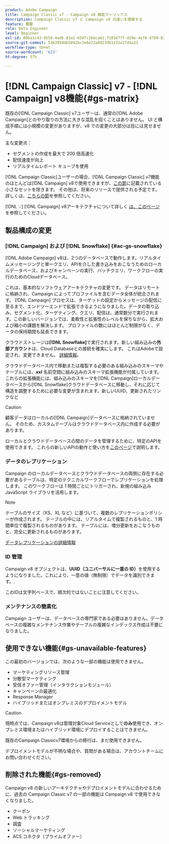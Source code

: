 ```yaml
---
product: Adobe Campaign
title: Campaign Classic v7 - Campaign v8 機能マトリックス
description: Campaign Classic v7 と Campaign v8 の違いを理解する
feature: 概要
role: Data Engineer
level: Beginner
exl-id: 00ba1c43-9558-4adb-83a1-6597c2bbca62,7105477f-d29e-4af8-8789-82b4459761b0
source-git-commit: 5363950db5092bc7e0a72a0823db1132a17dda33
workflow-type: tm+mt
source-wordcount: '623'
ht-degree: 57%

---
```


# [!DNL Campaign Classic] v7 -  [!DNL Campaign] v8機能{#gs-matrix}

既存の[!DNL Campaign Classic] v7ユーザーは、通常の[!DNL Adobe Campaign]とのやり取りの方法に大きな混乱を招くことはありません。 UI と構成手順には小規模の変更がありますが、v8 での変更の大部分は目には見せません。

主な変更点：

* セグメントの作成を最大で 200 倍高速化
* 配信速度が向上
* リアルタイムレポート キューブを使用

[!DNL Campaign Classic]ユーザーの場合、[!DNL Campaign Classic] v7機能のほとんどは[!DNL Campaign] v8で使用できますが、[この節](#gs-removed)に記載されている小さなセットを除きます。 その他は、将来のリリースで提供される予定です。詳しくは、[こちらの節](#gs-unavailable-features)を参照してください。

[!DNL :bulb:]  [!DNL Campaign] v8アーキテクチャについて詳しく [は、このページ](../dev/architecture.md)を参照してください。

## 製品構成の変更

### [!DNL Campaign] および  [!DNL Snowflake] {#ac-gs-snowflake}

[!DNL Adobe Campaign] v8は、2つのデータベースで動作します。リアルタイムメッセージングと単一クエリ、APIを介した書き込みをおこなうためのローカルデータベース、およびキャンペーンの実行、バッチクエリ、ワークフローの実行のためのCloudデータベース。

これは、基本的なソフトウェアアーキテクチャの変更です。 データはリモートに格納され、Campaign によってプロファイルを含むデータ全体が統合されます。 [!DNL Campaign] プロセスは、ターゲットの設定からメッセージの配信に至るまで、エンドツーエンドで拡張できるようになりました。データの取り込み、セグメント化、ターゲティング、クエリ、配信は、通常数分で実行されます。この新しいバージョンでは、柔軟性と拡張性のレベルを保ちながら、拡大および縮小の課題を解決します。 プロファイルの数にはほとんど制限がなく、データの保持期間も延長できます。

クラウドストレージは&#x200B;**[!DNL Snowflake]**&#x200B;で実行されます。新しい組み込みの&#x200B;**外部アカウント**&#x200B;は、Cloud Databaseとの接続を確実にします。 これはAdobeで設定され、変更できません。 [詳細情報](../config/external-accounts.md)。

クラウドデータベース内で移動または複製する必要のある組み込みのスキーマやテーブルには、**xxl** 名前空間に組み込みのスキーマ拡張機能が付属しています。これらの拡張機能には、組み込みのスキーマを[!DNL Campaign]ローカルデータベースから[!DNL Snowflake]クラウドデータベースに移動し、それに応じて構造を調整するために必要な変更が含まれます。新しいUUID、更新されたリンクなど

>[!CAUTION]
>
> 顧客データはローカルの[!DNL Campaign]データベースに格納されていません。 そのため、カスタムテーブルはクラウドデータベース内に作成する必要があります。


ローカルとクラウドデータベースの間のデータを管理するために、特定のAPIを使用できます。 これらの新しいAPIの動作と使い方を[このページ](../dev/new-apis.md)で説明します。

### データのレプリケーション

Campaign のローカルデータベースとクラウドデータベースの両側に存在する必要があるテーブルは、特定のテクニカルワークフローでレプリケーションを処理します。 このワークフローは 1 時間ごとにトリガーされ、新規の組み込み JavaScript ライブラリを活用します。

>[!NOTE]
>
> テーブルのサイズ（XS、XL など）に基づいて、複数のレプリケーションポリシーが作成されます。
> テーブルの中には、リアルタイムで複製されるものと、1 時間単位で複製されるものがあります。 テーブルには、増分更新をおこなうものと、完全に更新されるものがあります。


[データレプリケーションの詳細情報](../config/replication.md)

### ID 管理

Campaign v8 オブジェクトは、**UUID（ユニバーサルに一意の ID）**&#x200B;を使用するようになりました。これにより、一意の値（無制限）でデータを識別できます。.

このIDは文字列ベースで、順次的ではないことに注意してください。

### メンテナンスの簡素化

Campaign ユーザーは、データベースの専門家である必要はありません。データベースの複雑なメンテナンス作業やテーブルの複雑なインデックス作成は不要になりました。

## 使用できない機能{#gs-unavailable-features}

この最初のバージョンでは、次のような一部の機能は使用できません。

* マーケティングリソース管理
* 分散型マーケティング
* 受信オファー管理（インタラクションモジュール）
* キャンペーンの最適化
* Response Manager
* ハイブリッドまたはオンプレミスのデプロイメントモデル

>[!CAUTION]
>
>現時点では、Campaign v8は管理対象Cloud Serviceとして&#x200B;**のみ**&#x200B;使用でき、オンプレミス環境またはハイブリッド環境にデプロイすることはできません。
>
>既存のCampaign Classicv7環境からの移行は、まだ使用できません。
>
>デプロイメントモデルが不明な場合や、質問がある場合は、アカウントチームにお問い合わせください。

## 削除された機能{#gs-removed}

Campaign v8 の新しいアーキテクチャやデプロイメントモデルに合わせるために、過去の Campaign Classic v7 の一部の機能は Campaign v8 で使用できなくなりました。

* クーポン
* Web トラッキング
* 調査
* ソーシャルマーケティング
* ACS コネクタ（プライムオファー）

